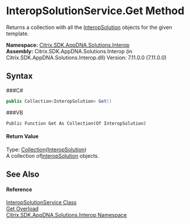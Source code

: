 # InteropSolutionService.Get Method 
 

Returns a collection with all the <a href="T_Citrix_SDK_AppDNA_Solutions_Interop_InteropSolution">InteropSolution</a> objects for the given template.

**Namespace:**&nbsp;<a href="N_Citrix_SDK_AppDNA_Solutions_Interop">Citrix.SDK.AppDNA.Solutions.Interop</a><br />**Assembly:**&nbsp;Citrix.SDK.AppDNA.Solutions.Interop (in Citrix.SDK.AppDNA.Solutions.Interop.dll) Version: 7.11.0.0 (7.11.0.0)

## Syntax

###C#
```csharp
public Collection<InteropSolution> Get()
```

###VB
```vbnet
Public Function Get As Collection(Of InteropSolution)
```


#### Return Value
Type: <a href="http://msdn2.microsoft.com/en-us/library/ms132397" target="_blank">Collection</a>(<a href="T_Citrix_SDK_AppDNA_Solutions_Interop_InteropSolution">InteropSolution</a>)<br />A collection of<a href="T_Citrix_SDK_AppDNA_Solutions_Interop_InteropSolution">InteropSolution</a> objects.

## See Also


#### Reference
<a href="T_Citrix_SDK_AppDNA_Solutions_Interop_InteropSolutionService">InteropSolutionService Class</a><br /><a href="Overload_Citrix_SDK_AppDNA_Solutions_Interop_InteropSolutionService_Get">Get Overload</a><br /><a href="N_Citrix_SDK_AppDNA_Solutions_Interop">Citrix.SDK.AppDNA.Solutions.Interop Namespace</a><br />